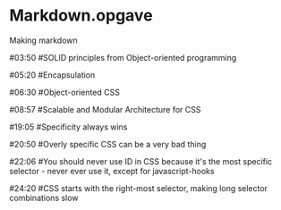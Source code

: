 # Markdown.opgave
Making markdown

#03:50
#SOLID principles from Object-oriented programming

#05:20
#Encapsulation

#06:30
#Object-oriented CSS

#08:57
#Scalable and Modular Architecture for CSS

#19:05
#Specificity always wins

#20:50
#Overly specific CSS can be a very bad thing

#22:06
#You should never use ID in CSS because it's the most specific selector - never ever use it, except for javascript-hooks

#24:20
#CSS starts with the right-most selector, making long selector combinations slow

